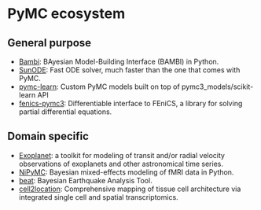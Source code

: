# PyMC ecosystem

## General purpose

- [Bambi](https://github.com/bambinos/bambi): BAyesian Model-Building Interface (BAMBI) in Python.
- [SunODE](https://github.com/aseyboldt/sunode): Fast ODE solver, much faster than the one that comes with PyMC.
- [pymc-learn](https://github.com/pymc-learn/pymc-learn): Custom PyMC models built on top of pymc3_models/scikit-learn API
- [fenics-pymc3](https://github.com/IvanYashchuk/fenics-pymc3): Differentiable interface to FEniCS, a library for solving partial differential equations.

## Domain specific

- [Exoplanet](https://github.com/dfm/exoplanet): a toolkit for modeling of transit and/or radial velocity observations of exoplanets and other astronomical time series.
- [NiPyMC](https://github.com/PsychoinformaticsLab/nipymc): Bayesian mixed-effects modeling of fMRI data in Python.
- [beat](https://github.com/hvasbath/beat): Bayesian Earthquake Analysis Tool.
- [cell2location](https://github.com/BayraktarLab/cell2location): Comprehensive mapping of tissue cell architecture via integrated single cell and spatial transcriptomics.
